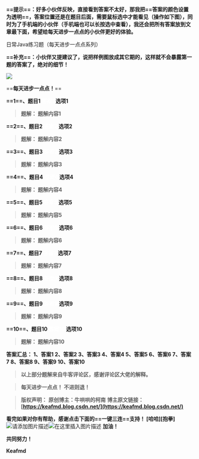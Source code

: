 **==提示==：好多小伙伴反映，直接看到答案不太好，那我把==答案的颜色设置为透明==，答案位置还是在题目后面，需要鼠标选中才能看见（操作如下图），同时为了手机端的小伙伴（手机端也可以长按选中查看），我还会把所有答案放到文章最下面，希望给每天进步一点点的小伙伴更好的体验。**

日常Java练习题（每天进步一点点系列）

**==补充==：小伙伴又提建议了，说把样例图放成其它期的，这样就不会暴露第一题的答案了，绝对的细节！**

![](https://img-blog.csdnimg.cn/1952ed2d599843838f12ca8cc37b180d.png)

==**每天进步一点点！**==

**==1==、题目1
<font color = white>答案1</font>
选项1**

>**题解：
>题解内容1**

**==2==、题目2
<font color = white>答案2</font>
选项2**

>**题解：
>题解内容2**

**==3==、题目3
<font color = white>答案3</font>
选项3**

>**题解：
>题解内容3**

**==4==、题目4
<font color = white>答案4</font>
选项4**

>**题解：
>题解内容4**

**==5==、题目5
<font color = white>答案5</font>
选项5**

>**题解：
>题解内容5**

**==6==、题目6
<font color = white>答案6</font>
选项6**

>**题解：
>题解内容6**

**==7==、题目7
<font color = white>答案7</font>
选项7**

>**题解：
>题解内容7**

**==8==、题目8
<font color = white>答案8</font>
选项8**

>**题解：
>题解内容8**

**==9==、题目9
<font color = white>答案9</font>
选项9**

>**题解：
>题解内容9**

**==10==、题目10
<font color = white>答案10</font>
选项10**

>**题解：
>题解内容10**

**答案汇总：
1、答案1
2、答案2
3、答案3
4、答案4
5、答案5
6、答案6
7、答案7
8、答案8
9、答案9
10、答案10** 



>**以上部分题解来自牛客评论区，感谢评论区大佬的解释。**

>**每天进步一点点！
>不进则退！**

>**版权声明：**
>**原创博主：牛哄哄的柯南**
>**博主原文链接：[https://keafmd.blog.csdn.net/](https://keafmd.blog.csdn.net/)**



**看完如果对你有帮助，感谢点击下面的==一键三连==支持！
[哈哈][抱拳]**
![请添加图片描述](https://img-blog.csdnimg.cn/e76df83ccd6d4e139968fbb68f7b1f99.png)![在这里插入图片描述](https://img-blog.csdnimg.cn/20201023201048810.gif#pic_center)
**加油！**

**共同努力！**

**Keafmd**